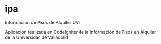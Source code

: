 # ipa
Información de Pisos de Alquiler UVa

Aplicación realizada en CodeIgniter de la Información de Pisos en Alquiler de la Universidad de Valladolid
